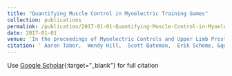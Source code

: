 ```yaml
---
title: "Quantifying Muscle Control in Myoelectric Training Games"
collection: publications
permalink: /publication/2017-01-01-Quantifying-Muscle-Control-in-Myoelectric-Training-Games
date: 2017-01-01
venue: 'In the proceedings of Myoelectric Controls and Upper Limb Prosthetics Symposium'
citation: ' Aaron Tabor,  Wendy Hill,  Scott Bateman,  Erik Scheme, &quot;Quantifying Muscle Control in Myoelectric Training Games.&quot; In the proceedings of Myoelectric Controls and Upper Limb Prosthetics Symposium, 2017.'
---
```

Use [Google Scholar](https://scholar.google.com/scholar?q=Quantifying+Muscle+Control+in+Myoelectric+Training+Games){:target="_blank"} for full citation